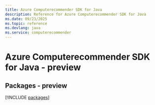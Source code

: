 ```yaml
---
title: Azure Computerecommender SDK for Java
description: Reference for Azure Computerecommender SDK for Java
ms.date: 09/23/2025
ms.topic: reference
ms.devlang: java
ms.service: computerecommender
---
```

# Azure Computerecommender SDK for Java - preview
## Packages - preview
[!INCLUDE [packages](computerecommender-index.md)]